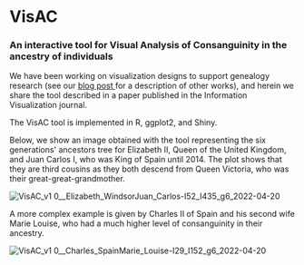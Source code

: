 # VisAC
<h3>An interactive tool for <b>Vis</b>ual <b>A</b>nalysis of <b>C</b>onsanguinity in the ancestry of individuals</h3>

We have been working on visualization designs to support genealogy research (see our <a href="https://revealinginformation.blogspot.com/p/visualizations-to-support-genealogy.html"> blog post </a> for a description of other works), and herein we share the tool described in a paper published in the Information Visualization journal. 

The VisAC tool is implemented in R, ggplot2, and Shiny. 

Below, we show an image obtained with the tool representing the six generations' ancestors tree for Elizabeth II, Queen of the United Kingdom, and Juan Carlos I, who was King of Spain until 2014. The plot shows that they are third cousins as they both descend from Queen Victoria, who was their great-great-grandmother.

![VisAC_v1 0__Elizabeth_WindsorJuan_Carlos-I52_I435_g6_2022-04-20](https://user-images.githubusercontent.com/45044810/164279436-f67dfaad-3b94-4d1b-b3b9-a4c986bf819e.jpg)

A more complex example is given by Charles II of Spain and his second wife Marie Louise, who had a much higher level of consanguinity in their ancestry.

![VisAC_v1 0__Charles_SpainMarie_Louise-I29_I152_g6_2022-04-20](https://user-images.githubusercontent.com/45044810/164269559-a8db377a-5f8b-4a20-ac4d-b0742c88179a.jpg)
